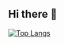 ## Hi there 👋

[![Top Langs](https://github-readme-stats.vercel.app/api/top-langs/?username=kdntiaoao&layout=donut)](https://github.com/anuraghazra/github-readme-stats)
